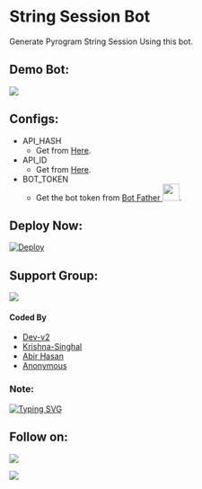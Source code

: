 # String Session Bot
Generate Pyrogram String Session Using this bot.

## Demo Bot:
<a href="https://telegram.dog/WarZStringSessionBot"><img src="https://img.shields.io/badge/Telegram-Bot-blue.svg?logo=telegram"></a>

## Configs:
- API_HASH
  - Get from [Here](https://my.telegram.org).
- API_ID
  - Get from [Here](https://my.telegram.org).
- BOT_TOKEN
  - Get the bot token from [Bot Father <img src="https://telegra.ph/file/8d80c13110506bf1cb58e.jpg" width="30" height="30">](https://telegram.dog/BotFather).

## Deploy Now:
[![Deploy](https://www.herokucdn.com/deploy/button.svg)](https://heroku.com/deploy?template=https://github.com/New-Dev3/String-Session-Bot/tree/main)

## Support Group:
<a href="https://telegram.dog/The_Great_Friends"><img src="https://img.shields.io/badge/Telegram-Join%20Telegram%20Group-blue.svg?logo=telegram"></a>

#### Coded By
- [Dev-v2](https://github.com/New-Dev3)
- [Krishna-Singhal](https://github.com/Krishna-Singhal)
- [Abir Hasan](https://github.com/AbirHasan2005)
- [Anonymous](https://github.com/Ns-AnoNymouS)

### Note:
[![Typing SVG](https://readme-typing-svg.herokuapp.com?color=%2336BCF7&lines=This+is+Very+UseFull+Bot+;Generate+Your+String+Session+From+This+Bot+;You+Can+See+Your+String+From+Your+;Telegram+Saved+Messages;Don't+Share+This+String+Session+To+Anyone;Another+Bytes+Account+Will+Be+Ban+;Happy+Deploying+%F0%9F%92%96)](https://git.io/typing-svg)

## Follow on:
<p align="left">
<a href="https://github.com/New-Dev3"><img src="https://img.shields.io/badge/GitHub-Follow%20on%20GitHub-inactive.svg?logo=github"></a>
</p>
<p align="left">
<a href="https://youtube.com/channel/UC2Hv19Hrm0LfacjF28oqx7Q"><img src="https://img.shields.io/badge/YouTube-Channel-red.svg?logo=youtube"></a>
</p>
